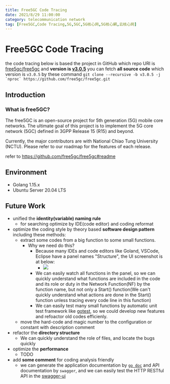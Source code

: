 ```yaml
---
title: Free5GC Code Tracing
date: 2021/8/29 11:00:00
category: telecommunication network
tag: [Free5GC,Code Tracing,5G,5GC,5G核心网,5G核心網,云核心网]
---
```


# Free5GC Code Tracing

the code tracing below is based the project in GitHub which repo URI is [free5gc/free5gc](https://github.com/free5gc/free5gc) and **version is [v3.0.5](https://github.com/free5gc/free5gc/releases/tag/v3.0.5)**
you can fetch **all source code** which version is `v3.0.5` by these command
``git clone --recursive -b v3.0.5 -j `nproc` https://github.com/free5gc/free5gc.git``

## Introduction

### What is free5GC?

The free5GC is an open-source project for 5th generation (5G) mobile core networks. The ultimate goal of this project is to implement the 5G core network (5GC) defined in 3GPP Release 15 (R15) and beyond.

Currently, the major contributors are with National Chiao Tung University (NCTU). Please refer to our roadmap for the features of each release.

refer to https://github.com/free5gc/free5gc#readme

## Environment

- Golang 1.15.x
- Ubuntu Server 20.04 LTS

## Future Work

- unified the **identity(variable) naming rule**
    - for searching optimize by IDE(code editor) and coding reformat
- optimize the coding style by theory based **software design pattern** including these methods:
    - extract some codes from a big function to some small functions. 
        - Why we need do this? 
            - Because many IDEs and code editors like Goland, VSCode, Eclipse have a panel names "Structure", the UI screenshot is at below:
                - ![](goland_structure_panel_screenshot.png)
            - We can easily watch all functions in the panel, so we can quickly understand what functions are included in the code and its role or duty in the Network Function(NF) by the function name, but not only a Start() function(We can't quickly understand what actions are done in the Start() function unless tracing every code line in this function)
            - We can easily test many small functions by automatic unit test framework like [gotest](https://books.studygolang.com/The-Golang-Standard-Library-by-Example/chapter09/09.1.html), so we could develop new features and refoactor old codes efficienly.
    - move the hard-code and magic number to the configuration or constant with description comment
- refactor the **directory structure**
    - We can quickly understand the role of files, and locate the bugs quickly 
- optimize the **performance**
    - TODO
- add **some comment** for coding analysis friendly
    -  we can generate the application documentation by [`go doc`](https://golang.org/doc/) and API documentation by `swagger`, and we can easily test the HTTP RESTful API in the [swagger-ui](https://swagger.io/tools/swagger-ui/)

